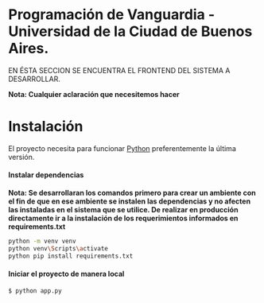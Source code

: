 # Programación de Vanguardia - Universidad de la Ciudad de Buenos Aires.

EN ÉSTA SECCION SE ENCUENTRA EL FRONTEND DEL SISTEMA A DESARROLLAR.

**Nota: Cualquier aclaración que necesitemos hacer**

# Instalación

El proyecto necesita para funcionar [Python](https://www.python.org/downloads/) preferentemente la última versión.

#### Instalar dependencias

**Nota: Se desarrollaran los comandos primero para crear un ambiente con el fin de que en ese ambiente se instalen las dependencias
y no afecten las instaladas en el sistema que se utilice. De realizar en producción directamente ir a la instalación de los requerimientos
informados en requirements.txt**

```bash
python -m venv venv
python venv\Scripts\activate
python pip install requirements.txt
```

#### Iniciar el proyecto de manera local

```sh
$ python app.py
```
